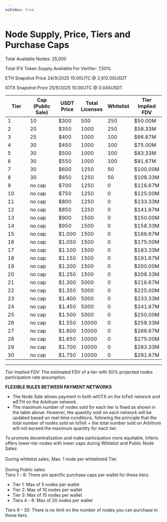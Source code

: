 ```yaml
---
noIndex: true
---
```


# Node Supply, Price, Tiers and Purchase Caps

Total Available Nodes: 25,000

Total IFX Token Supply Available For Verifier: 7,50%

ETH Snapshot Price 24/9/2025 15:00UTC @ 2,612.00USDT

IOTX Snapshot Price 25/9/2025 15:00UTC @ 0.045USDT

<table><thead><tr><th width="68">Tier</th><th width="86">Cap (Public Sale)</th><th>USDT Price</th><th>Total Licenses</th><th>Whitelist</th><th>Tier Implied FDV</th></tr></thead><tbody><tr><td>1</td><td>10</td><td>$300</td><td>500</td><td>250</td><td>$50.00M</td></tr><tr><td>2</td><td>20</td><td>$350</td><td>1000</td><td>250</td><td>$58.33M</td></tr><tr><td>3</td><td>25</td><td>$400</td><td>1000</td><td>100</td><td>$66.67M</td></tr><tr><td>4</td><td>30</td><td>$450</td><td>1000</td><td>100</td><td>$75.00M</td></tr><tr><td>5</td><td>30</td><td>$500</td><td>1000</td><td>100</td><td>$83.33M</td></tr><tr><td>6</td><td>30</td><td>$550</td><td>1000</td><td>100</td><td>$91.67M</td></tr><tr><td>7</td><td>30</td><td>$600</td><td>1250</td><td>50</td><td>$100.00M</td></tr><tr><td>8</td><td>30</td><td>$650</td><td>1250</td><td>50</td><td>$108.33M</td></tr><tr><td>9</td><td>no cap</td><td>$700</td><td>1250</td><td>0</td><td>$116.67M</td></tr><tr><td>10</td><td>no cap</td><td>$750</td><td>1250</td><td>0</td><td>$125.00M</td></tr><tr><td>11</td><td>no cap</td><td>$800</td><td>1250</td><td>0</td><td>$133.33M</td></tr><tr><td>12</td><td>no cap</td><td>$850</td><td>1250</td><td>0</td><td>$141.67M</td></tr><tr><td>13</td><td>no cap</td><td>$900</td><td>1500</td><td>0</td><td>$150.00M</td></tr><tr><td>14</td><td>no cap</td><td>$950</td><td>1500</td><td>0</td><td>$158.33M</td></tr><tr><td>15</td><td>no cap</td><td>$1.000</td><td>1500</td><td>0</td><td>$166.67M</td></tr><tr><td>16</td><td>no cap</td><td>$1.050</td><td>1500</td><td>0</td><td>$175.00M</td></tr><tr><td>17</td><td>no cap</td><td>$1.100</td><td>1500</td><td>0</td><td>$183.33M</td></tr><tr><td>18</td><td>no cap</td><td>$1.150</td><td>1500</td><td>0</td><td>$191.67M</td></tr><tr><td>19</td><td>no cap</td><td>$1.200</td><td>1500</td><td>0</td><td>$200.00M</td></tr><tr><td>20</td><td>no cap</td><td>$1.250</td><td>1500</td><td>0</td><td>$208.33M</td></tr><tr><td>21</td><td>no cap</td><td>$1.300</td><td>5000</td><td>0</td><td>$216.67M</td></tr><tr><td>22</td><td>no cap</td><td>$1.350</td><td>5000</td><td>0</td><td>$225.00M</td></tr><tr><td>23</td><td>no cap</td><td>$1.400</td><td>5000</td><td>0</td><td>$233.33M</td></tr><tr><td>24</td><td>no cap</td><td>$1.450</td><td>5000</td><td>0</td><td>$241.67M</td></tr><tr><td>25</td><td>no cap</td><td>$1.500</td><td>5000</td><td>0</td><td>$250.00M</td></tr><tr><td>26</td><td>no cap</td><td>$1.550</td><td>10000</td><td>0</td><td>$258.33M</td></tr><tr><td>27</td><td>no cap</td><td>$1.600</td><td>10000</td><td>0</td><td>$266.67M</td></tr><tr><td>28</td><td>no cap</td><td>$1.650</td><td>10000</td><td>0</td><td>$275.00M</td></tr><tr><td>29</td><td>no cap</td><td>$1.700</td><td>10000</td><td>0</td><td>$283.33M</td></tr><tr><td>30</td><td>no cap</td><td>$1.750</td><td>10000</td><td>0</td><td>$291.67M</td></tr></tbody></table>

***

_Tier Implied FDV:_ The estimated FDV of a tier with 50% projected nodes participation rate assumption.

**FLEXIBLE RULES BETWEEN PAYMENT NETWORKS**

* The Node Sale allows payment in both wIOTX on the IoTeX network and wETH on the Arbitrum network.
* The maximum number of nodes sold for each tier is fixed as shown in the table above. However, the quantity sold on each network will be updated based on real-time conditions, following the principle that the total number of nodes sold on IoTeX + the total number sold on Arbitrum will not exceed the maximum quantity for each tier.

To promote decentralization and make participation more equitable, Inferix offers lower-tier nodes with lower caps during  Whitelist and Public Node Sales:\
\
During whitelist sales, Max. 1 node per whitelisted Tier.\
\
During Public sales:\
Tiers 1 - 8: There are specific purchase caps per wallet for these tiers:

* Tier 1: Max of 5 nodes per wallet
* Tier 2: Max of 10 nodes per wallet
* Tier 3: Max of 15 nodes per wallet
* Tiers 4 - 8: Max of 20 nodes per wallet

Tiers 9 - 30: There is no limit on the number of nodes you can purchase in these tiers.
